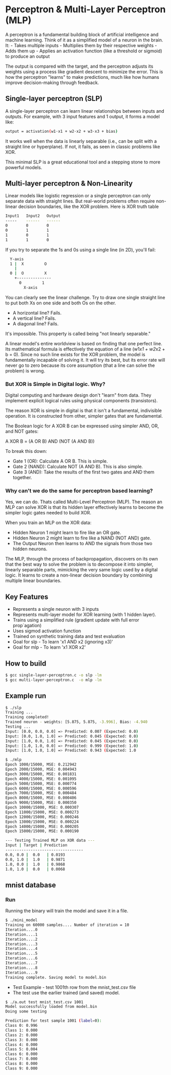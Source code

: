 # Perceptron & Multi-Layer Perceptron (MLP)
A perceptron is a fundamental building block of artificial intelligence and machine learning. Think of it as a simplified model of a neuron in the brain. It:
    - Takes multiple inputs
    - Multiplies them by their respective weights
    - Adds them up
    - Applies an activation function (like a threshold or sigmoid) to produce an output

The output is compared with the target, and the perceptron adjusts its weights using a process like gradient descent to minimize the error. This is how the perceptron "learns" to make predictions, much like how humans improve decision-making through feedback.


## Single-layer perceptron (SLP)
A single-layer perceptron can learn linear relationships between inputs and outputs. For example, with 3 input features and 1 output, it forms a model like:

```bash
output = activation(w1·x1 + w2·x2 + w3·x3 + bias)
```
It works well when the data is linearly separable (i.e., can be split with a straight line or hyperplane). If not, it fails, as seen in classic problems like XOR.

This minimal SLP is a great educational tool and a stepping stone to more powerful models.

## Multi-layer perceptron & Non-Linearity
Linear models like logistic regression or a single perceptron can only separate data with straight lines. But real-world problems often require non-linear decision boundaries, like the XOR problem.
Here is XOR truth table
```bash
Input1   Input2   Output
-----    ------   ------
0        0        0
0        1        1
1        0        1
1        1        0
```
If you try to separate the 1s and 0s using a single line (in 2D), you'll fail:

```bash
  Y-axis
  1 |  X         O
    |
  0 |  O         X
    +---------------
      0         1
        X-axis
```

You can clearly see the linear challenge. Try to draw one single straight line to put both Xs on one side and both Os on the other.

-    A horizontal line? Fails.
-    A vertical line? Fails.
-    A diagonal line? Fails.

It's impossible. This property is called being "not linearly separable."

A linear model's entire worldview is based on finding that one perfect line. Its mathematical formula is effectively the equation of a line (w1*x1 + w2*x2 + b = 0). Since no such line exists for the XOR problem, the model is fundamentally incapable of solving it. It will try its best, but its error rate will never go to zero because its core assumption (that a line can solve the problem) is wrong.

### But XOR is Simple in Digital logic. Why?
Digital computing and hardware design don't "learn" from data. They implement explicit logical rules using physical components (transistors).

The reason XOR is simple in digital is that it isn't a fundamental, indivisible operation. It is constructed from other, simpler gates that are fundamental.

The Boolean logic for A XOR B can be expressed using simpler AND, OR, and NOT gates:

A XOR B = (A OR B) AND (NOT (A AND B))

To break this down:
-    Gate 1 (OR): Calculate A OR B. This is simple.
-    Gate 2 (NAND): Calculate NOT (A AND B). This is also simple.
-    Gate 3 (AND): Take the results of the first two gates and AND them together.

### Why can't we do the same for perceptron based learning?
Yes, we can do. Thats called Multi-Level Perceptron (MLP).
The reason an MLP can solve XOR is that its hidden layer effectively learns to become the simpler logic gates needed to build XOR.

When you train an MLP on the XOR data:

-    Hidden Neuron 1 might learn to fire like an OR gate.
-    Hidden Neuron 2 might learn to fire like a NAND (NOT AND) gate.
-    The Output Neuron then learns to AND the signals from those two hidden neurons.

The MLP, through the process of backpropagation, discovers on its own that the best way to solve the problem is to decompose it into simpler, linearly separable parts, mimicking the very same logic used by a digital logic. It learns to create a non-linear decision boundary by combining multiple linear boundaries.


## Key Features
- Represents a single neuron with 3 inputs
- Represents multi-layer model for XOR learning (with 1 hidden layer).
- Trains using a simplified rule (gradient update with full error prop`agation)
- Uses sigmod activation function
- Trained on synthetic training data and test evaluation
- Goal for slp - To learn 'x1 AND x2 (ignoring x3)'
- Goal for mlp - To learn 'x1 XOR x2'

## How to build
```bash
$ gcc single-layer-perceptron.c -o slp -lm
$ gcc multi-layer-perceptron.c  -o mlp -lm
```

## Example run
```bash
$ ./slp
Training ...
Training completed!
Trained neuron - weights: [5.875, 5.875, -3.996], Bias: -4.940
Testing ...
Input: [0.0, 0.0, 0.0] => Predicted: 0.007 (Expected: 0.0)
Input: [0.0, 1.0, 1.0] => Predicted: 0.045 (Expected: 0.0)
Input: [1.0, 0.0, 1.0] => Predicted: 0.045 (Expected: 0.0)
Input: [1.0, 1.0, 0.0] => Predicted: 0.999 (Expected: 1.0)
Input: [1.0, 1.0, 1.0] => Predicted: 0.943 (Expected: 1.0

$ ./mlp 
Epoch 1000/15000, MSE: 0.212942
Epoch 2000/15000, MSE: 0.004943
Epoch 3000/15000, MSE: 0.001831
Epoch 4000/15000, MSE: 0.001095
Epoch 5000/15000, MSE: 0.000774
Epoch 6000/15000, MSE: 0.000596
Epoch 7000/15000, MSE: 0.000484
Epoch 8000/15000, MSE: 0.000406
Epoch 9000/15000, MSE: 0.000350
Epoch 10000/15000, MSE: 0.000307
Epoch 11000/15000, MSE: 0.000273
Epoch 12000/15000, MSE: 0.000246
Epoch 13000/15000, MSE: 0.000224
Epoch 14000/15000, MSE: 0.000205
Epoch 15000/15000, MSE: 0.000190

--- Testing Trained MLP on XOR data ---
Input | Target | Prediction
----------------------------------
0.0, 0.0 |  0.0   | 0.0193
0.0, 1.0 |  1.0   | 0.9871
1.0, 0.0 |  1.0   | 0.9868
1.0, 1.0 |  0.0   | 0.0068

```

## mnist database
### Run
Running the binary will train the model and save it in a file.
```bash
$ ./mini_model
Training on 60000 samples.... Number of iteration = 10
Iteration....0
Iteration....1
Iteration....2
Iteration....3
Iteration....4
Iteration....5
Iteration....6
Iteration....7
Iteration....8
Iteration....9
Training complete. Saving model to model.bin
```

- Test Example - test 1001th row from the mnist_test.csv file
- The test use the earlier trained (and saved) model.

```bash
$ ./a.out test mnist_test.csv 1001
Model successfully loaded from model.bin
Doing some testing

Prediction for test sample 1001 (label=0):
Class 0: 0.996
Class 1: 0.000
Class 2: 0.000
Class 3: 0.000
Class 4: 0.000
Class 5: 0.004
Class 6: 0.000
Class 7: 0.000
Class 8: 0.000
Class 9: 0.000
```
